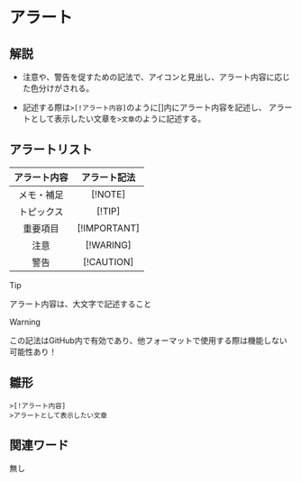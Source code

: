 # アラート  
## 解説  
* 注意や、警告を促すための記法で、アイコンと見出し、アラート内容に応じた色分けがされる。

* 記述する際は`>[!アラート内容]`のように[]内にアラート内容を記述し、
  アラートとして表示したい文章を`>文章`のように記述する。
## アラートリスト
|アラート内容|アラート記法|
|:---------:|:----------:|
|メモ・補足  |[!NOTE]     |
|トピックス  |[!TIP]      |
|重要項目    |[!IMPORTANT]|
|注意        |[!WARING]   |
|警告        |[!CAUTION]  |

>[!TIP]
>アラート内容は、大文字で記述すること

>[!WARNING]
>この記法はGitHub内で有効であり、他フォーマットで使用する際は機能しない可能性あり！

## 雛形  
```
>[!アラート内容]
>アラートとして表示したい文章
```
## 関連ワード  
無し

